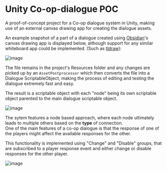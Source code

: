 # Unity Co-op-dialogue POC
A proof-of-concept project for a Co-op dialogue system in Unity, making use of an external canvas drawing app for creating the dialogue assets.  

An example snapshot of a part of a dialogue created using [Obsidian](https://obsidian.md/)'s canvas drawing app is displayed below, although support for any similar whiteboard app could be implemented. (Such as [tldraw](https://github.com/tldraw/tldraw)):

![image](https://github.com/georgiitonchev/Unity-Co-op-dialogue-POC/assets/16121911/8c3c267e-1e67-407e-966a-f9f2e7ac9e4a)

The file remains in the project's Resources folder and any changes are picked up by an `AssetPostprocessor` which then converts the file into a Dialogue ScriptableObject, making the process of editing and testing the dialogue extremely fast and easy.  

The result is a scriptable object with each "node" being its own scriptable object parented to the main dialogue scriptable object.

![image](https://github.com/georgiitonchev/Unity-Co-op-dialogue-POC/assets/16121911/b4a3f1e1-667e-44db-b358-7118e31a6f7a)  

The sytem features a node based approach, where each node ultimately leads to multiple others based on the **type** of connection.  
One of the main features of a co-op dialogue is that the response of one of the players might affect the available responses for the other.

This functionality is implemented using "Change" and "Disable" groups, that are subscribed to a player response event and either change or disable responses for the other player.  

![image](https://github.com/georgiitonchev/Unity-Co-op-dialogue-POC/assets/16121911/51762a43-c0ae-475a-bb17-eca9d70a51d0)


